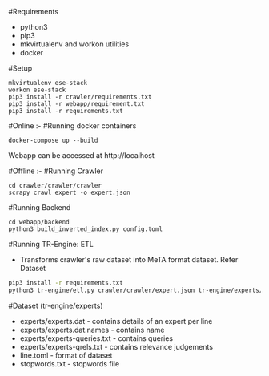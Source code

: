 #Requirements

* python3
* pip3
* mkvirtualenv and workon utilities
* docker

#Setup

```
mkvirtualenv ese-stack
workon ese-stack
pip3 install -r crawler/requirements.txt
pip3 install -r webapp/requirement.txt
pip3 install -r requirements.txt
```

#Online :-
#Running docker containers
```
docker-compose up --build
```

Webapp can be accessed at http://localhost

#Offline :-
#Running Crawler
```
cd crawler/crawler/crawler
scrapy crawl expert -o expert.json
```

#Running Backend
```
cd webapp/backend
python3 build_inverted_index.py config.toml
```

#Running TR-Engine: ETL
* Transforms crawler's raw dataset into MeTA format dataset. Refer Dataset
```bash
pip3 install -r requirements.txt
python3 tr-engine/etl.py crawler/crawler/expert.json tr-engine/experts/expert-queries.csv
```

#Dataset (tr-engine/experts)

* experts/experts.dat - contains details of an expert per line
* experts/experts.dat.names - contains name
* experts/experts-queries.txt - contains queries 
* experts/experts-qrels.txt - contains relevance judgements 
* line.toml - format of dataset
* stopwords.txt - stopwords file
